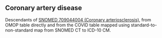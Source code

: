 ## Coronary artery disease 

Descendants of [SNOMED 709044004 (Coronary arteriosclerosis)](https://athena.ohdsi.org/search-terms/terms/317576), from OMOP table directly and from the COVID table mapped using standard-to-non-standard map from SNOMED CT to ICD-10 CM.

<!---
```SQL
{}
```
-->
